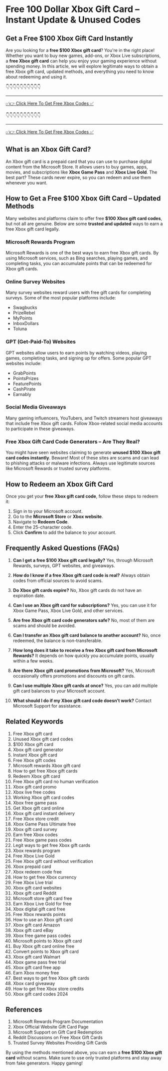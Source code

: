 # Free 100 Dollar Xbox Gift Card – Instant Update & Unused Codes

## Get a Free $100 Xbox Gift Card Instantly

Are you looking for a **free $100 Xbox gift card**? You're in the right place! Whether you want to buy new games, add-ons, or Xbox Live subscriptions, a **free Xbox gift card** can help you enjoy your gaming experience without spending money. In this article, we will explore legitimate ways to obtain a free Xbox gift card, updated methods, and everything you need to know about redeeming and using it.


👇👇👇👇👇👇👇👇👇👇

---

[✅👉 Click Here To Get Free Xbox Codes ✅](https://therewardgate.com/free-xbox/)


👇👇👇👇👇👇👇👇👇👇

---

[✅👉 Click Here To Get Free Xbox Codes ✅](https://therewardgate.com/free-xbox/)


## What is an Xbox Gift Card?

An Xbox gift card is a prepaid card that you can use to purchase digital content from the Microsoft Store. It allows users to buy games, apps, movies, and subscriptions like **Xbox Game Pass** and **Xbox Live Gold**. The best part? These cards never expire, so you can redeem and use them whenever you want.

## How to Get a Free $100 Xbox Gift Card – Updated Methods

Many websites and platforms claim to offer free **$100 Xbox gift card codes**, but not all are genuine. Below are some **trusted and updated** ways to earn a free Xbox gift card legally.

### Microsoft Rewards Program

Microsoft Rewards is one of the best ways to earn free Xbox gift cards. By using Microsoft services, such as Bing searches, playing games, and completing tasks, you can accumulate points that can be redeemed for Xbox gift cards.

### Online Survey Websites

Many survey websites reward users with free gift cards for completing surveys. Some of the most popular platforms include:
- Swagbucks
- PrizeRebel
- MyPoints
- InboxDollars
- Toluna

### GPT (Get-Paid-To) Websites

GPT websites allow users to earn points by watching videos, playing games, completing tasks, and signing up for offers. Some popular GPT websites include:
- GrabPoints
- PointsPrizes
- FeaturePoints
- CashPirate
- Earnably

### Social Media Giveaways

Many gaming influencers, YouTubers, and Twitch streamers host giveaways that include free Xbox gift cards. Follow Xbox-related social media accounts to participate in these giveaways.

### Free Xbox Gift Card Code Generators – Are They Real?

You might have seen websites claiming to generate **unused $100 Xbox gift card codes instantly**. Beware! Most of these sites are scams and can lead to phishing attacks or malware infections. Always use legitimate sources like Microsoft Rewards or trusted survey platforms.

## How to Redeem an Xbox Gift Card

Once you get your **free Xbox gift card code**, follow these steps to redeem it:

1. Sign in to your Microsoft account.
2. Go to the **Microsoft Store** or **Xbox website**.
3. Navigate to **Redeem Code**.
4. Enter the 25-character code.
5. Click **Confirm** to add the balance to your account.

## Frequently Asked Questions (FAQs)

1. **Can I get a free $100 Xbox gift card legally?**
   Yes, through Microsoft Rewards, surveys, GPT websites, and giveaways.

2. **How do I know if a free Xbox gift card code is real?**
   Always obtain codes from official sources to avoid scams.

3. **Do Xbox gift cards expire?**
   No, Xbox gift cards do not have an expiration date.

4. **Can I use an Xbox gift card for subscriptions?**
   Yes, you can use it for Xbox Game Pass, Xbox Live Gold, and other services.

5. **Are free Xbox gift card code generators safe?**
   No, most of them are scams and should be avoided.

6. **Can I transfer an Xbox gift card balance to another account?**
   No, once redeemed, the balance is non-transferable.

7. **How long does it take to receive a free Xbox gift card from Microsoft Rewards?**
   It depends on how quickly you accumulate points, usually within a few weeks.

8. **Are there Xbox gift card promotions from Microsoft?**
   Yes, Microsoft occasionally offers promotions and discounts on gift cards.

9. **Can I use multiple Xbox gift cards at once?**
   Yes, you can add multiple gift card balances to your Microsoft account.

10. **What should I do if my Xbox gift card code doesn’t work?**
   Contact Microsoft Support for assistance.

## Related Keywords

1. Free Xbox gift card
2. Unused Xbox gift card codes
3. $100 Xbox gift card
4. Xbox gift card generator
5. Instant Xbox gift card
6. Free Xbox gift codes
7. Microsoft rewards Xbox gift card
8. How to get free Xbox gift cards
9. Redeem Xbox gift card
10. Free Xbox gift card no human verification
11. Xbox gift card promo
12. Xbox live free codes
13. Working Xbox gift card codes
14. Xbox free game pass
15. Get Xbox gift card online
16. Xbox gift card instant delivery
17. Free Xbox store credit
18. Xbox Game Pass Ultimate free
19. Xbox gift card survey
20. Earn free Xbox codes
21. Free Xbox game pass codes
22. Legit ways to get free Xbox gift cards
23. Xbox rewards program
24. Free Xbox Live Gold
25. Free Xbox gift card without verification
26. Xbox prepaid card
27. Xbox redeem code free
28. How to get free Xbox currency
29. Free Xbox Live trial
30. Xbox gift card websites
31. Xbox gift card Reddit
32. Microsoft store gift card free
33. Earn Xbox Live Gold for free
34. Xbox digital gift card free
35. Free Xbox rewards points
36. How to use an Xbox gift card
37. Xbox gift card Amazon
38. Xbox gift card eBay
39. Xbox free game pass codes
40. Microsoft points to Xbox gift card
41. Buy Xbox gift card online free
42. Convert points to Xbox gift card
43. Xbox gift card Walmart
44. Xbox game pass free trial
45. Xbox gift card free app
46. Earn Xbox money free
47. Best ways to get free Xbox gift cards
48. Xbox card giveaway
49. How to get free Xbox store credits
50. Xbox gift card codes 2024

## References

1. Microsoft Rewards Program Documentation
2. Xbox Official Website Gift Card Page
3. Microsoft Support on Gift Card Redemption
4. Reddit Discussions on Free Xbox Gift Cards
5. Trusted Survey Websites Providing Gift Cards

By using the methods mentioned above, you can earn a **free $100 Xbox gift card** without scams. Make sure to use only trusted platforms and stay away from fake generators. Happy gaming!

